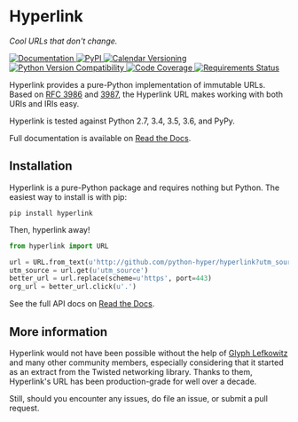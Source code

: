# Hyperlink

*Cool URLs that don't change.*

<a href="https://hyperlink.readthedocs.io/en/latest/">
    <img src="https://img.shields.io/badge/docs-latest-brightgreen.svg?style=flat" alt="Documentation">
</a>
<a href="https://pypi.org/project/hyperlink/">
    <img src="https://img.shields.io/pypi/v/boltons.svg" alt="PyPI">
</a>
<a href="http://calver.org">
    <img src="https://img.shields.io/badge/calver-YY.MINOR.MICRO-22bfda.svg" alt="Calendar Versioning">
</a>
<a href="https://pypi.org/project/hyperlink/">
    <img src="https://img.shields.io/pypi/pyversions/hyperlink.svg" alt="Python Version Compatibility">
</a>
<a href="https://https://codecov.io/github/python-hyper/hyperlink?branch=master">
    <img src="https://codecov.io/github/python-hyper/hyperlink/coverage.svg?branch=master" alt="Code Coverage">
</a>
<a href="https://requires.io/github/python-hyper/hyperlink/requirements/?branch=master">
    <img src="https://requires.io/github/python-hyper/hyperlink/requirements.svg?branch=master" alt="Requirements Status">
</a>

Hyperlink provides a pure-Python implementation of immutable
URLs. Based on [RFC 3986][rfc3986] and [3987][rfc3987], the Hyperlink URL
makes working with both URIs and IRIs easy.

Hyperlink is tested against Python 2.7, 3.4, 3.5, 3.6, and PyPy.

Full documentation is available on [Read the Docs][docs].

[rfc3986]: https://tools.ietf.org/html/rfc3986
[rfc3987]: https://tools.ietf.org/html/rfc3987
[docs]: http://hyperlink.readthedocs.io/en/latest/

## Installation

Hyperlink is a pure-Python package and requires nothing but
Python. The easiest way to install is with pip:

```
pip install hyperlink
```

Then, hyperlink away!

```python
from hyperlink import URL

url = URL.from_text(u'http://github.com/python-hyper/hyperlink?utm_source=README')
utm_source = url.get(u'utm_source')
better_url = url.replace(scheme=u'https', port=443)
org_url = better_url.click(u'.')
```

See the full API docs on [Read the Docs][docs].

## More information

Hyperlink would not have been possible without the help of
[Glyph Lefkowitz](https://glyph.twistedmatrix.com/) and many other
community members, especially considering that it started as an
extract from the Twisted networking library. Thanks to them,
Hyperlink's URL has been production-grade for well over a decade.

Still, should you encounter any issues, do file an issue, or submit a
pull request.

